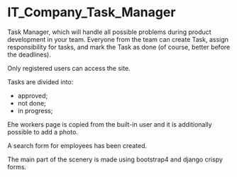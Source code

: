# IT_Company_Task_Manager

Task Manager, which will handle all possible problems during product 
development in your team. Everyone from the team can create Task, 
assign responsibility for tasks, and mark the Task as done 
 (of course, better before the deadlines).

Only registered users can access the site.

Tasks are divided into:
- approved;
- not done;
- in progress;

Еhe workers page is copied from the built-in user 
and it is additionally possible to add a photo.

A search form for employees has been created.

The main part of the scenery is made using bootstrap4 
and django crispy forms.
